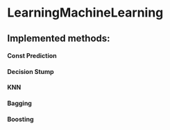 # LearningMachineLearning
## Implemented methods:
#### Const Prediction
#### Decision Stump
#### KNN
#### Bagging
#### Boosting